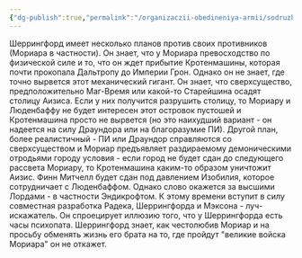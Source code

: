 ```yaml
---
{"dg-publish":true,"permalink":"/organizaczii-obedineniya-armii/sodruzhestvo-otverzhennyh/","dgPassFrontmatter":true}
---
```



Шеррингфорд имеет несколько планов против своих противников (Мориара в частности). Он знает, что у Мориара превосходство по физической силе и то, что он ждет прибытие Кротенмашины, которая почти прокопала Дальтропу до Империи Грон. Однако он не знает, где точно вырвется этот механический гигант.
Он знает, что сверхсущество, предположительно Маг-Время или какой-то Старейшина осадят столицу Аизиса. Если у них получится разрушить столицу, то Мориару и Люденбаффу не будет интересен этот островок пустошей и Кротенмашина просто не вырвется (но это наихудший вариант - он надеется на силу Драундора или на благоразумие ПИ).
Другой план, более реалистичный - ПИ или Драундор справляются со сверхсуществом и Мориар предъявляет раздираемому демоническими отродьями городу условия - если город не будет сдан до следующего рассвета Мориару, то Кротенмашина каким-то образом уничтожит Аизис.
Финн Митчелл будет сдан под давлением Изобилия, которое сотрудничает с Люденбаффом. Однако слово окажется за высшими Лордами - в частности Эндикрофтом. К этому времени вступит в силу совместная разработка Радека, Шеррингфорда и Мэксона - луч-искажатель. Он спроецирует иллюзию того, что у Шеррингфорда есть часы психопата. Шеррингфорд знает, как честолюбив Мориар и на просьбу обменять жизнь его брата на то, где пройдут "великие войска Мориара" он не откажет.